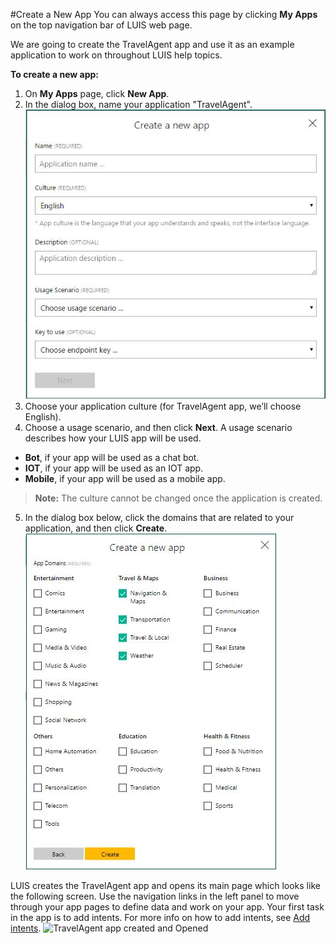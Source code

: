 <!-- 
NavPath: LUIS API
LinkLabel: Create-new-app
Url: LUIS-api/documentation/home
Weight: 95
-->

#Create a New App
You can always access this page by clicking **My Apps** on the top navigation bar of LUIS web page.

We are going to create the TravelAgent app and use it as an example application to work on throughout LUIS help topics.

**To create a new app:**

1.	On **My Apps** page, click **New App**.
2.	In the dialog box, name your application "TravelAgent".
![A new app form](/Content/en-us/LUIS/images/NewApp-Form.PNG)
3. Choose your application culture (for TravelAgent app, we’ll choose English).
4. Choose a usage scenario, and then click **Next**.
 A usage scenario describes how your LUIS app will be used.
  - **Bot**, if your app will be used as a chat bot.
  - **IOT**, if your app will be used as an IOT app.
  - **Mobile**, if your app will be used as a mobile app.
  
  >  **Note:** The culture cannot be changed once the application is created. 
  
5. In the dialog box below, click the domains that are related to your application, and then click **Create**.
![Domains](/Content/en-us/LUIS/images/NewApp-Domains.jpg)

LUIS creates the TravelAgent app and opens its main page which looks like the following screen. Use the navigation links in the left panel to move through your app pages to define data and work on your app. Your first task in the app is to add intents. For more info on how to add intents, see [Add intents](Add-intents.md).
  ![TravelAgent app created and Opened](/Content/en-us/LUIS/images/AppCreated&Opened.jpg)
